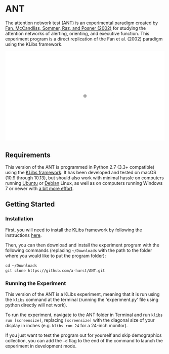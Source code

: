 # ANT

The attention network test (ANT) is an experimental paradigm created by [Fan, McCandliss, Sommer, Raz, and Posner (2002)](https://doi.org/10.1162/089892902317361886) for studying the attention networks of alerting, orienting, and executive function. This experiment program is a direct replication of the Fan et al. (2002) paradigm using the KLibs framework.

![ANT_combined_trial](klibs_ant.gif)


## Requirements

This version of the ANT is programmed in Python 2.7 (3.3+ compatible) using the [KLibs framework](https://github.com/a-hurst/klibs). It has been developed and tested on macOS (10.9 through 10.13), but should also work with minimal hassle on computers running [Ubuntu](https://www.ubuntu.com/download/desktop) or [Debian](https://www.debian.org/distrib/) Linux, as well as on computers running Windows 7 or newer with [a bit more effort](https://github.com/a-hurst/klibs/wiki/Installation-on-Windows).

## Getting Started

### Installation

First, you will need to install the KLibs framework by following the instructions [here](https://github.com/a-hurst/klibs).

Then, you can then download and install the experiment program with the following commands (replacing `~/Downloads` with the path to the folder where you would like to put the program folder):

```
cd ~/Downloads
git clone https://github.com/a-hurst/ANT.git
```

### Running the Experiment

This version of the ANT is a KLibs experiment, meaning that it is run using the `klibs` command at the terminal (running the 'experiment.py' file using python directly will not work).

To run the experiment, navigate to the ANT folder in Terminal and run `klibs run [screensize]`,
replacing `[screensize]` with the diagonal size of your display in inches (e.g. `klibs run 24` for a 24-inch monitor).

If you just want to test the program out for yourself and skip demographics collection, you can add the `-d` flag to the end of the command to launch the experiment in development mode.

